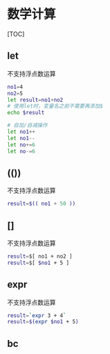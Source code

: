 # 数学计算

[TOC]

## let

不支持浮点数运算

```bash
no1=4
no2=5
let result=no1+no2 
# 使用let时，变量名之前不需要再添加$
echo $result

# 自加/自减操作
let no1++
let no1--
let no+=6
let no-=6
```

## (())

不支持浮点数运算

```bash
result=$(( no1 + 50 ))
```

## []

不支持浮点数运算

```bash
result=$[ no1 + no2 ]
result=$[ $no1 + 5 ]
```

## expr

不支持浮点数运算

```bash
result=`expr 3 + 4`
result=$(expr $no1 + 5)
```

## bc